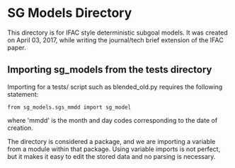 # SG Models Directory

This directory is for IFAC style deterministic subgoal models. It was created on April 03, 2017, while writing the journal/tech brief extension of the IFAC paper.

## Importing sg_models from the tests directory
Importing for a tests/ script such as blended_old.py requires the following statement:

`from sg_models.sgs_mmdd import sg_model`

where 'mmdd' is the month and day codes corresponding to the date of creation.

The directory is considered a package, and we are importing a variable from a module within that package. Using variable imports is not perfect, but it makes it easy to edit the stored data and no parsing is necessary.